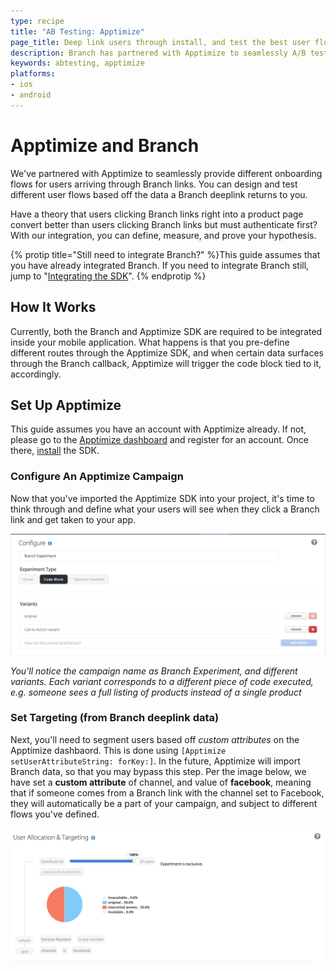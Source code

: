```yaml
---
type: recipe
title: "AB Testing: Apptimize"
page_title: Deep link users through install, and test the best user flow automatically.
description: Branch has partnered with Apptimize to seamlessly A/B test user flows after a deeplink click from Branch. 
keywords: abtesting, apptimize
platforms:
- ios
- android
---
```


# Apptimize and Branch

We've partnered with Apptimize to seamlessly provide different onboarding flows for users arriving through Branch links. You can design and test different user flows based off the data a Branch deeplink returns to you. 

Have a theory that users clicking Branch links right into a product page convert better than users clicking Branch links but must authenticate first? With our integration, you can define, measure, and prove your hypothesis.

{% protip title="Still need to integrate Branch?" %}This guide assumes that you have already integrated Branch. If you need to integrate Branch still, jump to "[Integrating the SDK](/recipes/quickstart_guide/ios/)".
{% endprotip %}

## How It Works

Currently, both the Branch and Apptimize SDK are required to be integrated inside your mobile application. What happens is that you pre-define different routes through the Apptimize SDK, and when certain data surfaces through the Branch callback, Apptimize will trigger the code block tied to it, accordingly. 

## Set Up Apptimize

This guide assumes you have an account with Apptimize already. If not, please go to the [Apptimize dashboard](https://apptimize.com/admin/sign-up?p=20) and register for an account. Once there, [install](https://apptimize.com/admin/help) the SDK.

### Configure An Apptimize Campaign

Now that you've imported the Apptimize SDK into your project, it's time to think through and define what your users will see when they click a Branch link and get taken to your app.

![campaign](/img/recipes/apptimize/campaign-creation.png)

*You'll notice the campaign name as Branch Experiment, and different variants. Each variant corresponds to a different piece of code executed, e.g. someone sees a full listing of products instead of a single product*

### Set Targeting (from Branch deeplink data)

Next, you'll need to segment users based off *custom attributes* on the Apptimize dashbaord. This is done using `[Apptimize setUserAttributeString: forKey:]`. In the future, Apptimize will import Branch data, so that you may bypass this step. Per the image below, we have set a **custom attribute** of channel, and value of **facebook**, meaning that if someone comes from a Branch link with the channel set to Facebook, they will automatically be a part of your campaign, and subject to different flows you've defined.

![targeting](/img/recipes/apptimize/campaign-targeting.png)
